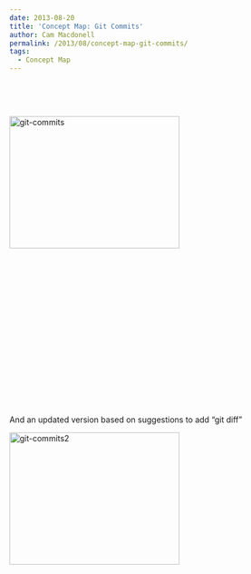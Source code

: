```yaml
---
date: 2013-08-20
title: 'Concept Map: Git Commits'
author: Cam Macdonell
permalink: /2013/08/concept-map-git-commits/
tags:
  - Concept Map
---
```

&nbsp;

&nbsp;

[<img class="size-medium wp-image-3986 alignleft" alt="git-commits" src="http://teaching.software-carpentry.org/wp-content/uploads/2013/08/git-commits-300x233.png" width="300" height="233" />][1]

&nbsp;

&nbsp;

&nbsp;

&nbsp;

&nbsp;

&nbsp;

&nbsp;

&nbsp;

&nbsp;

And an updated version based on suggestions to add &#8220;git diff&#8221;

[<img class="alignnone size-medium wp-image-4088" alt="git-commits2" src="http://teaching.software-carpentry.org/wp-content/uploads/2013/08/git-commits2-300x233.png" width="300" height="233" />][2]

 [1]: http://teaching.software-carpentry.org/wp-content/uploads/2013/08/git-commits.png
 [2]: http://teaching.software-carpentry.org/wp-content/uploads/2013/08/git-commits2.png

